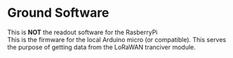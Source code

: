 # Ground Software
This is **NOT** the readout software for the RasberryPi <br>
This is the firmware for the local Arduino micro (or compatible). 
This serves the purpose of getting data from the LoRaWAN tranciver module.